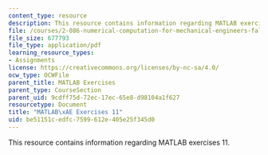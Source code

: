 ```yaml
---
content_type: resource
description: This resource contains information regarding MATLAB exercises 11.
file: /courses/2-086-numerical-computation-for-mechanical-engineers-fall-2012/be51151cedfc7599612e405e25f345d0_MIT2_086F12_matlab_ex11.pdf
file_size: 677793
file_type: application/pdf
learning_resource_types:
- Assignments
license: https://creativecommons.org/licenses/by-nc-sa/4.0/
ocw_type: OCWFile
parent_title: MATLAB Exercises
parent_type: CourseSection
parent_uid: 9cdff75d-72ec-17ec-65e8-d98104a1f627
resourcetype: Document
title: "MATLAB\xAE Exercises 11"
uid: be51151c-edfc-7599-612e-405e25f345d0
---
```

This resource contains information regarding MATLAB exercises 11.